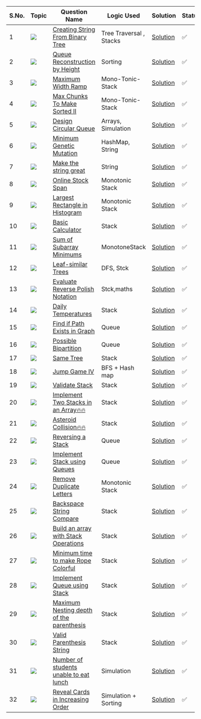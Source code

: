 S.No. | Topic | Question Name | Logic Used | Solution | Status |
------|---------------|------------|-------|------|------|
1 | ![](https://img.shields.io/badge/Stack-f0772b?style=for-the-badge&logo=array&logoColor=black) | [Creating String From Binary Tree](https://leetcode.com/problems/construct-string-from-binary-tree/) | Tree Traversal , Stacks  | [Solution](https://github.com/himanshugupta09/LEETCODE_SOLUTIONS/blob/main/Queues_%26_Stacks/Construct%20String%20from%20Binary%20Tree.cpp) | ✅ |
2 | ![](https://img.shields.io/badge/Queue-f0772b?style=for-the-badge&logo=array&logoColor=black) | [Queue Reconstruction by Height](https://leetcode.com/problems/queue-reconstruction-by-height/) | Sorting | [Solution](https://github.com/himanshugupta09/LEETCODE_SOLUTIONS/blob/main/Queues_%26_Stacks/Queue%20Reconstruction%20by%20Height.py) | ✅ |
3 | ![](https://img.shields.io/badge/Stacks-f0772b?style=for-the-badge&logo=array&logoColor=black) | [Maximum Width Ramp](https://leetcode.com/problems/maximum-width-ramp/) | Mono-Tonic-Stack | [Solution](https://github.com/himanshugupta09/LEETCODE_SOLUTIONS/blob/main/Queues_%26_Stacks/Maximum%20Width%20Ramp.cpp) | ✅ |
4 | ![](https://img.shields.io/badge/Stacks-f0772b?style=for-the-badge&logo=array&logoColor=black) | [Max Chunks To Make Sorted II](https://leetcode.com/problems/max-chunks-to-make-sorted-ii/) | Mono-Tonic-Stack | [Solution](https://github.com/himanshugupta09/LEETCODE_SOLUTIONS/blob/main/Queues_%26_Stacks/Max%20Chunk%20To%20Make%20Sorted-II.cpp) | ✅ |
5 | ![](https://img.shields.io/badge/Circular_Queue-f0772b?style=for-the-badge&logo=array&logoColor=black) | [Design Circular Queue](https://leetcode.com/problems/design-circular-queue/) | Arrays, Simulation | [Solution](https://github.com/himanshugupta09/LEETCODE_SOLUTIONS/blob/main/Queues_%26_Stacks/design-circular-queue.cpp) | ✅ |
6 | ![](https://img.shields.io/badge/Queue-f0772b?style=for-the-badge&logo=array&logoColor=black) | [Minimum Genetic Mutation](https://leetcode.com/problems/minimum-genetic-mutation/) | HashMap, String  | [Solution](https://github.com/himanshugupta09/LEETCODE_SOLUTIONS/blob/main/Queues_%26_Stacks/minimum-genetic-mutation.cpp) | ✅ |
7 | ![](https://img.shields.io/badge/Stack-f0772b?style=for-the-badge&logo=array&logoColor=black) | [Make the string great](https://leetcode.com/problems/make-the-string-great/description/) |  String  | [Solution](https://github.com/himanshugupta09/LEETCODE_SOLUTIONS/blob/main/Queues_%26_Stacks/make-the-string-great.cpp) | ✅ |
8 | ![](https://img.shields.io/badge/Stack-f0772b?style=for-the-badge&logo=array&logoColor=black) | [Online Stock Span](https://leetcode.com/problems/online-stock-span/description/) |  Monotonic Stack  | [Solution](https://github.com/himanshugupta09/LEETCODE_SOLUTIONS/blob/main/Queues_%26_Stacks/online-stock-span.cpp) | ✅ |
9 | ![](https://img.shields.io/badge/Stack-f0772b?style=for-the-badge&logo=array&logoColor=black) | [Largest Rectangle in Histogram](https://leetcode.com/problems/largest-rectangle-in-histogram/description/) |  Monotonic Stack  | [Solution](https://github.com/himanshugupta09/LEETCODE_SOLUTIONS/blob/main/Queues_%26_Stacks/largest-rectangle-in-histogram.cpp) | ✅ |
10 | ![](https://img.shields.io/badge/Stack-f0772b?style=for-the-badge&logo=array&logoColor=black) | [Basic Calculator](https://leetcode.com/problems/basic-calculator/description/) |  Stack  | [Solution](https://github.com/himanshugupta09/LEETCODE_SOLUTIONS/blob/main/Queues_%26_Stacks/basic-calculator.cpp) | ✅ |
11 | ![](https://img.shields.io/badge/Stack-f0772b?style=for-the-badge&logo=array&logoColor=black) | [Sum of Subarray Minimums](https://leetcode.com/problems/sum-of-subarray-minimums/description/) |  MonotoneStack  | [Solution](https://github.com/himanshugupta09/LEETCODE_SOLUTIONS/blob/main/Queues_%26_Stacks/sum-of-subarray-minimums.cpp) | ✅ |
12 | ![](https://img.shields.io/badge/Stack-f0772b?style=for-the-badge&logo=array&logoColor=black) | [Leaf-similar Trees](https://leetcode.com/problems/leaf-similar-trees/description/) |  DFS, Stck  | [Solution](https://github.com/himanshugupta09/LEETCODE_SOLUTIONS/blob/main/Queues_%26_Stacks/leaf-similar-trees.cpp) | ✅ |
13 | ![](https://img.shields.io/badge/Stack-f0772b?style=for-the-badge&logo=array&logoColor=black) | [Evaluate Reverse Polish Notation](https://leetcode.com/problems/evaluate-reverse-polish-notation/description/) |   Stck,maths  | [Solution](https://github.com/himanshugupta09/LEETCODE_SOLUTIONS/blob/main/Queues_%26_Stacks/evaluate-reverse-polish-notation.cpp) | ✅ |
14 | ![](https://img.shields.io/badge/Stack-f0772b?style=for-the-badge&logo=array&logoColor=black) | [Daily Temperatures](https://leetcode.com/problems/daily-temperatures/description/) |   Stack  | [Solution](https://github.com/himanshugupta09/LEETCODE_SOLUTIONS/blob/main/Queues_%26_Stacks/daily-temperatures.cpp) | ✅ |
15 | ![](https://img.shields.io/badge/BFS-f0772b?style=for-the-badge&logo=array&logoColor=black) | [Find if Path Exists in Graph](https://leetcode.com/problems/find-if-path-exists-in-graph/description/) |   Queue  | [Solution](https://github.com/himanshugupta09/LEETCODE_SOLUTIONS/blob/main/Queues_%26_Stacks/find-if-path-exists-in-graph.cpp) | ✅ |
16 | ![](https://img.shields.io/badge/BFS-f0772b?style=for-the-badge&logo=array&logoColor=black) | [Possible Bipartition](https://leetcode.com/problems/possible-bipartition/description/) |   Queue  | [Solution](https://github.com/himanshugupta09/LEETCODE_SOLUTIONS/blob/main/Queues_%26_Stacks/possible-bipartition.cpp) | ✅ |
17 | ![](https://img.shields.io/badge/DFS-f0772b?style=for-the-badge&logo=array&logoColor=black) | [Same Tree](https://leetcode.com/problems/same-tree/description/) |  Stack  | [Solution](https://github.com/himanshugupta09/LEETCODE_SOLUTIONS/blob/main/Queues_%26_Stacks/same-tree-iter.cpp) | ✅ |
18 | ![](https://img.shields.io/badge/QUEUE-f0772b?style=for-the-badge&logo=array&logoColor=black) | [Jump Game IV](https://leetcode.com/problems/jump-game-iv/description/) |  BFS + Hash map  | [Solution](https://github.com/himanshugupta09/LEETCODE_SOLUTIONS/blob/main/Queues_%26_Stacks/jump-game-iv.cpp) | ✅ |
19 | ![](https://img.shields.io/badge/Stack-f0772b?style=for-the-badge&logo=array&logoColor=black) | [Validate Stack](https://leetcode.com/problems/validate-stack/description/) |  Stack  | [Solution](https://github.com/himanshugupta09/LEETCODE_SOLUTIONS/blob/main/Queues_%26_Stacks/validate-stack.cpp) | ✅ |
20 | ![](https://img.shields.io/badge/Stack-f0772b?style=for-the-badge&logo=array&logoColor=black) | [Implement Two Stacks in an Array🔥🔥](https://practice.geeksforgeeks.org/problems/implement-two-stacks-in-an-array/1) |  Stack  | [Solution](https://github.com/himanshugupta09/LEETCODE_SOLUTIONS/blob/main/Queues_%26_Stacks/implement-two-stacks-in-an-array.cpp) | ✅ |
21 | ![](https://img.shields.io/badge/Stack-f0772b?style=for-the-badge&logo=array&logoColor=black) | [Asteroid Collision🔥🔥](https://leetcode.com/problems/asteroid-collision/description/) |  Stack  | [Solution](https://github.com/himanshugupta09/LEETCODE_SOLUTIONS/blob/main/Queues_%26_Stacks/asteroid-collision.cpp) | ✅ |
22 | ![](https://img.shields.io/badge/Queue-f0772b?style=for-the-badge&logo=array&logoColor=black) | [Reversing a Stack](https://practice.geeksforgeeks.org/problems/reverse-a-stack/1) |  Queue  | [Solution](https://github.com/himanshugupta09/LEETCODE_SOLUTIONS/blob/main/Queues_%26_Stacks/reversing-a-stack.cpp) | ✅ |
23 | ![](https://img.shields.io/badge/Queue-f0772b?style=for-the-badge&logo=array&logoColor=black) | [Implement Stack using Queues](https://leetcode.com/problems/implement-stack-using-queues/description/) |  Queue  | [Solution](https://github.com/himanshugupta09/LEETCODE_SOLUTIONS/blob/main/Queues_%26_Stacks/implement-stack-using-queues.cpp) | ✅ |
24 | ![](https://img.shields.io/badge/Stack-f0772b?style=for-the-badge&logo=array&logoColor=black) | [Remove Duplicate Letters](https://leetcode.com/problems/remove-duplicate-letters/description/?envType=daily-question&envId=2023-09-26) |  Monotonic Stack  | [Solution](https://github.com/himanshugupta09/LEETCODE_SOLUTIONS/blob/main/Queues_%26_Stacks/remove-duplicate-letters.cpp) | ✅ |
25 | ![](https://img.shields.io/badge/String-f0772b?style=for-the-badge&logo=array&logoColor=black) | [Backspace String Compare](https://leetcode.com/problems/backspace-string-compare/description/) |   Stack  | [Solution](https://github.com/himanshugupta09/LEETCODE_SOLUTIONS/blob/main/Queues_%26_Stacks/backspace-string-compare.cpp) | ✅ |
26 | ![](https://img.shields.io/badge/String-f0772b?style=for-the-badge&logo=array&logoColor=black) | [Build an array with Stack Operations](https://leetcode.com/problems/build-an-array-with-stack-operations/) |   Stack  | [Solution](https://github.com/himanshugupta09/LEETCODE_SOLUTIONS/blob/main/Queues_%26_Stacks/build-an-array-with-stack-operations.cpp) | ✅ |
27 | ![](https://img.shields.io/badge/String-f0772b?style=for-the-badge&logo=array&logoColor=black) | [Minimum time to make Rope Colorful](https://leetcode.com/problems/minimum-time-to-make-rope-colorful/) |   Stack  | [Solution](https://github.com/himanshugupta09/LEETCODE_SOLUTIONS/blob/main/Queues_%26_Stacks/minimum-time-to-make-rope-colorful.py) | ✅ |
28 | ![](https://img.shields.io/badge/Queue-f0772b?style=for-the-badge&logo=array&logoColor=black) | [Implement Queue using Stack](https://leetcode.com/problems/implement-queue-using-stacks/) |   Stack  | [Solution](https://github.com/himanshugupta09/LEETCODE_SOLUTIONS/blob/main/Queues_%26_Stacks/implement-queue-using-stack.cpp) | ✅ |
29 | ![](https://img.shields.io/badge/Stack-f0772b?style=for-the-badge&logo=array&logoColor=black) | [Maximum Nesting depth of the parenthesis](https://leetcode.com/problems/maximum-nesting-depth-of-the-parentheses/) |   Stack  | [Solution](https://github.com/himanshugupta09/LEETCODE_SOLUTIONS/blob/main/Queues_%26_Stacks/maximum-nesting-depth-of-the-parentheses.cpp) | ✅ |
30 | ![](https://img.shields.io/badge/Stack-f0772b?style=for-the-badge&logo=array&logoColor=black) | [Valid Parenthesis String](https://leetcode.com/problems/valid-parenthesis-string/) |   Stack  | [Solution](https://github.com/himanshugupta09/LEETCODE_SOLUTIONS/blob/main/Queues_%26_Stacks/valid-parenthesis-balancing.cpp) | ✅ |
31 | ![](https://img.shields.io/badge/StackQuesues-f0772b?style=for-the-badge&logo=array&logoColor=black) | [Number of students unable to eat lunch](https://leetcode.com/problems/number-of-students-unable-to-eat-lunch/) |   Simulation  | [Solution](https://github.com/himanshugupta09/LEETCODE_SOLUTIONS/blob/main/Queues_%26_Stacks/number-of-students-unable-to-eat-lunch.cpp) | ✅ |
32 | ![](https://img.shields.io/badge/StackQuesues-f0772b?style=for-the-badge&logo=array&logoColor=black) | [Reveal Cards in Increasing Order](https://leetcode.com/problems/reveal-cards-in-increasing-order/) |   Simulation + Sorting  | [Solution](https://github.com/himanshugupta09/LEETCODE_SOLUTIONS/blob/main/Queues_%26_Stacks/reveal-cards-in-increasing-order.cpp) | ✅ |
















